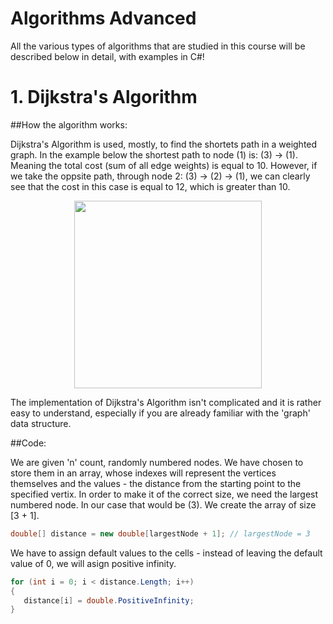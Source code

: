# Algorithms Advanced
All the various types of algorithms that are studied in this course will be described below in detail, with examples in C#!

# 1. Dijkstra's Algorithm

##How the algorithm works:   
    
   Dijkstra's Algorithm is used, mostly, to find the shortets path in a weighted graph. In the example below the shortest path to node (1) is: 
(3) -> (1). Meaning the total cost (sum of all edge weights) is equal to 10. However, if we take the oppsite path, through node 2: (3) -> (2) -> (1), we can clearly see that the cost in this case is equal to 12, which is greater than 10.

  <p align="center">
     <img width="300" height="300" src="https://github.com/deyordanov/Softuni-Exercises/assets/122925849/151a170d-705f-4e6f-bfba-91178ec1f52e"/>
   </p>  

The implementation of Dijkstra's Algorithm isn't complicated and it is rather easy to understand, especially if you are already familiar with the 'graph' data structure.

##Code:
        
We are given 'n' count, randomly numbered nodes. We have chosen to store them in an array, whose indexes will represent the vertices themselves and the values - the distance from the starting point to the specified vertix. In order to make it of the correct size, we need the largest numbered node.
In our case that would be (3). We create the array of size [3 + 1].

```C#
double[] distance = new double[largestNode + 1]; // largestNode = 3
```

We have to assign default values to the cells - instead of leaving the default value of 0, we will asign positive infinity.

```C#
for (int i = 0; i < distance.Length; i++)
{
   distance[i] = double.PositiveInfinity;
}
```
